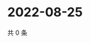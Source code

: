 # 2022-08-25

共 0 条

<!-- BEGIN WEIBO -->
<!-- 最后更新时间 Thu Aug 25 2022 21:39:15 GMT+0800 (China Standard Time) -->

<!-- END WEIBO -->
